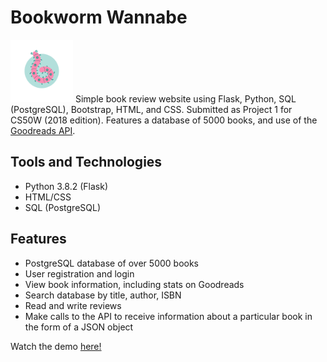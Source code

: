 # Bookworm Wannabe 
<img height=100rem src="https://github.com/isabellaenriquez/bookworm-wannabe/blob/master/static/BWW-LOGO.png"> 
Simple book review website using Flask, Python, SQL (PostgreSQL), Bootstrap, HTML, and CSS. Submitted as Project 1 for CS50W (2018 edition). Features a database of 5000 books, and use of the <a href="https://www.goodreads.com/api">Goodreads API</a>.


## Tools and Technologies
- Python 3.8.2 (Flask)
- HTML/CSS
- SQL (PostgreSQL)


## Features
- PostgreSQL database of over 5000 books
- User registration and login
- View book information, including stats on Goodreads
- Search database by title, author, ISBN
- Read and write reviews
- Make calls to the API to receive information about a particular book in the form of a JSON object

Watch the demo <a href="https://www.youtube.com/watch?v=XaUTkiJLEHQ&list=PLH2wYuURvrWQskB8BvBHlLlFj8IeHopvF&index=2">here!</a>
